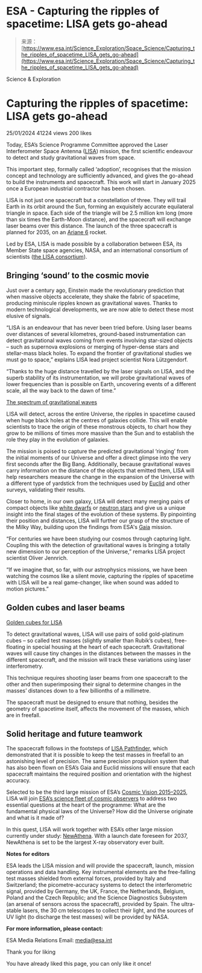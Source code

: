 <!--yml
category: 未分类
date: 2024-05-27 15:08:45
-->

# ESA - Capturing the ripples of spacetime: LISA gets go-ahead

> 来源：[https://www.esa.int/Science_Exploration/Space_Science/Capturing_the_ripples_of_spacetime_LISA_gets_go-ahead](https://www.esa.int/Science_Exploration/Space_Science/Capturing_the_ripples_of_spacetime_LISA_gets_go-ahead)

Science & Exploration

# Capturing the ripples of spacetime: LISA gets go-ahead

25/01/2024 41224 views 200 likes

Today, ESA’s Science Programme Committee approved the Laser Interferometer Space Antenna ([LISA](/Science_Exploration/Space_Science/LISA_factsheet_linklist_2022)) mission, the first scientific endeavour to detect and study gravitational waves from space.

This important step, formally called ‘adoption’, recognises that the mission concept and technology are sufficiently advanced, and gives the go-ahead to build the instruments and spacecraft. This work will start in January 2025 once a European industrial contractor has been chosen.

LISA is not just one spacecraft but a constellation of three. They will trail Earth in its orbit around the Sun, forming an exquisitely accurate equilateral triangle in space. Each side of the triangle will be 2.5 million km long (more than six times the Earth-Moon distance), and the spacecraft will exchange laser beams over this distance. The launch of the three spacecraft is planned for 2035, on an [Ariane 6](/Enabling_Support/Space_Transportation/Launch_vehicles/Ariane_6) rocket.

Led by ESA, LISA is made possible by a collaboration between ESA, its Member State space agencies, NASA, and an international consortium of scientists ([the LISA consortium](https://lisamission.org/)).

## Bringing ‘sound’ to the cosmic movie

Just over a century ago, Einstein made the revolutionary prediction that when massive objects accelerate, they shake the fabric of spacetime, producing miniscule ripples known as gravitational waves. Thanks to modern technological developments, we are now able to detect these most elusive of signals.

“LISA is an endeavour that has never been tried before. Using laser beams over distances of several kilometres, ground-based instrumentation can detect gravitational waves coming from events involving star-sized objects – such as supernova explosions or merging of hyper-dense stars and stellar-mass black holes. To expand the frontier of gravitational studies we must go to space,” explains LISA lead project scientist Nora Lützgendorf.

“Thanks to the huge distance travelled by the laser signals on LISA, and the superb stability of its instrumentation, we will probe gravitational waves of lower frequencies than is possible on Earth, uncovering events of a different scale, all the way back to the dawn of time.”

[The spectrum of gravitational waves](/ESA_Multimedia/Images/2021/09/The_spectrum_of_gravitational_waves)

LISA will detect, across the entire Universe, the ripples in spacetime caused when huge black holes at the centres of galaxies collide. This will enable scientists to trace the origin of these monstrous objects, to chart how they grow to be millions of times more massive than the Sun and to establish the role they play in the evolution of galaxies.

The mission is poised to capture the predicted gravitational ‘ringing’ from the initial moments of our Universe and offer a direct glimpse into the very first seconds after the Big Bang. Additionally, because gravitational waves carry information on the distance of the objects that emitted them, LISA will help researchers measure the change in the expansion of the Universe with a different type of yardstick from the techniques used by [Euclid](/Science_Exploration/Space_Science/Euclid) and other surveys, validating their results.

Closer to home, in our own galaxy, LISA will detect many merging pairs of compact objects like [white dwarfs](https://esahubble.org/wordbank/white-dwarf/) or [neutron stars](/Science_Exploration/Space_Science/Stars_Neutron_stars_pulsars_and_magnetars) and give us a unique insight into the final stages of the evolution of these systems. By pinpointing their position and distances, LISA will further our grasp of the structure of the Milky Way, building upon the findings from ESA's [Gaia](/Science_Exploration/Space_Science/Gaia) mission.

“For centuries we have been studying our cosmos through capturing light. Coupling this with the detection of gravitational waves is bringing a totally new dimension to our perception of the Universe,” remarks LISA project scientist Oliver Jennrich.

“If we imagine that, so far, with our astrophysics missions, we have been watching the cosmos like a silent movie, capturing the ripples of spacetime with LISA will be a real game-changer, like when sound was added to motion pictures.”

## Golden cubes and laser beams

[Golden cubes for LISA](/ESA_Multimedia/Images/2024/01/Golden_cubes_for_LISA)

To detect gravitational waves, LISA will use pairs of solid gold-platinum cubes – so called test masses (slightly smaller than Rubik’s cubes), free-floating in special housing at the heart of each spacecraft. Gravitational waves will cause tiny changes in the distances between the masses in the different spacecraft, and the mission will track these variations using laser interferometry.

This technique requires shooting laser beams from one spacecraft to the other and then superimposing their signal to determine changes in the masses’ distances down to a few billionths of a millimetre.

The spacecraft must be designed to ensure that nothing, besides the geometry of spacetime itself, affects the movement of the masses, which are in freefall.

## Solid heritage and future teamwork

The spacecraft follows in the footsteps of [LISA Pathfinder](/Enabling_Support/Operations/LISA_Pathfinder), which demonstrated that it is possible to keep the test masses in freefall to an astonishing level of precision. The same precision propulsion system that has also been flown on ESA’s Gaia and Euclid missions will ensure that each spacecraft maintains the required position and orientation with the highest accuracy.

Selected to be the third large mission of ESA’s [Cosmic Vision 2015–2025](/Science_Exploration/Space_Science/ESA_s_Cosmic_Vision), LISA will join [ESA’s science fleet of cosmic observers](/ESA_Multimedia/Images/2019/02/ESA_s_science_fleet_of_cosmic_observers) to address two essential questions at the heart of the programme: What are the fundamental physical laws of the Universe? How did the Universe originate and what is it made of?

In this quest, LISA will work together with ESA’s other large mission currently under study: [NewAthena](/Science_Exploration/Space_Science/Athena_factsheet). With a launch date foreseen for 2037, NewAthena is set to be the largest X-ray observatory ever built.

**Notes for editors**

ESA leads the LISA mission and will provide the spacecraft, launch, mission operations and data handling. Key instrumental elements are the free-falling test masses shielded from external forces, provided by Italy and Switzerland; the picometre-accuracy systems to detect the interferometric signal, provided by Germany, the UK, France, the Netherlands, Belgium, Poland and the Czech Republic; and the Science Diagnostics Subsystem (an arsenal of sensors across the spacecraft), provided by Spain. The ultra-stable lasers, the 30 cm telescopes to collect their light, and the sources of UV light (to discharge the test masses) will be provided by NASA.

**For more information, please contact:**

ESA Media Relations
Email: media@esa.int

Thank you for liking

You have already liked this page, you can only like it once!